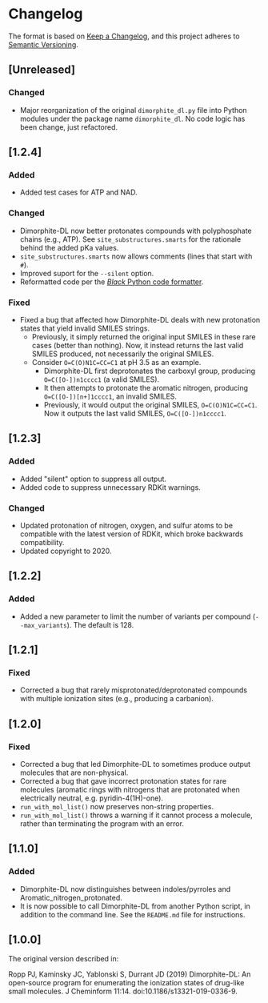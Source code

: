 # Changelog

The format is based on [Keep a Changelog](https://keepachangelog.com/en/1.1.0/), and this project adheres to [Semantic Versioning](https://semver.org/spec/v2.0.0.html).

## [Unreleased]

### Changed

- Major reorganization of the original `dimorphite_dl.py` file into Python modules under the package name `dimorphite_dl`. No code logic has been change, just refactored.

## [1.2.4]

### Added

- Added test cases for ATP and NAD.

### Changed

- Dimorphite-DL now better protonates compounds with polyphosphate chains
  (e.g., ATP). See `site_substructures.smarts` for the rationale behind the
  added pKa values.
- `site_substructures.smarts` now allows comments (lines that start with `#`).
- Improved suport for the `--silent` option.
- Reformatted code per the [*Black* Python code formatter](https://github.com/psf/black).

### Fixed

- Fixed a bug that affected how Dimorphite-DL deals with new protonation
    states that yield invalid SMILES strings.
  - Previously, it simply returned the original input SMILES in these rare
    cases (better than nothing). Now, it instead returns the last valid SMILES
    produced, not necessarily the original SMILES.
  - Consider `O=C(O)N1C=CC=C1` at pH 3.5 as an example.
    - Dimorphite-DL first deprotonates the carboxyl group, producing
      `O=C([O-])n1cccc1` (a valid SMILES).
    - It then attempts to protonate the aromatic nitrogen, producing
      `O=C([O-])[n+]1cccc1`, an invalid SMILES.
    - Previously, it would output the original SMILES, `O=C(O)N1C=CC=C1`. Now
      it outputs the last valid SMILES, `O=C([O-])n1cccc1`.

## [1.2.3]

### Added

- Added "silent" option to suppress all output.
- Added code to suppress unnecessary RDKit warnings.

### Changed

- Updated protonation of nitrogen, oxygen, and sulfur atoms to be compatible
  with the latest version of RDKit, which broke backwards compatibility.
- Updated copyright to 2020.

## [1.2.2]

### Added

- Added a new parameter to limit the number of variants per compound
  (`--max_variants`). The default is 128.

## [1.2.1]

### Fixed

- Corrected a bug that rarely misprotonated/deprotonated compounds with
  multiple ionization sites (e.g., producing a carbanion).

## [1.2.0]

### Fixed

- Corrected a bug that led Dimorphite-DL to sometimes produce output molecules
  that are non-physical.
- Corrected a bug that gave incorrect protonation states for rare molecules
  (aromatic rings with nitrogens that are protonated when electrically
  neutral, e.g. pyridin-4(1H)-one).
- `run_with_mol_list()` now preserves non-string properties.
- `run_with_mol_list()` throws a warning if it cannot process a molecule,
  rather than terminating the program with an error.

## [1.1.0]

### Added

- Dimorphite-DL now distinguishes between indoles/pyrroles and
  Aromatic_nitrogen_protonated.
- It is now possible to call Dimorphite-DL from another Python script, in
  addition to the command line. See the `README.md` file for instructions.

## [1.0.0]

The original version described in:

Ropp PJ, Kaminsky JC, Yablonski S, Durrant JD (2019) Dimorphite-DL: An
open-source program for enumerating the ionization states of drug-like small
molecules. J Cheminform 11:14. doi:10.1186/s13321-019-0336-9.

